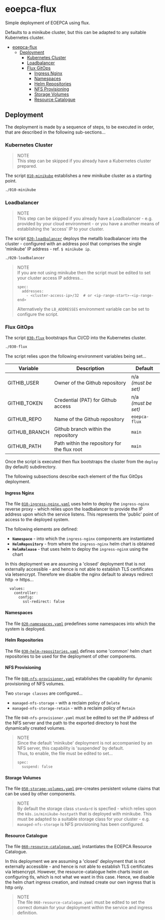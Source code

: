 # eoepca-flux

Simple deployment of EOEPCA using flux.

Defaults to a minikube cluster, but this can be adapted to any suitable Kubernetes cluster.

- [eoepca-flux](#eoepca-flux)
  - [Deployment](#deployment)
    - [Kubernetes Cluster](#kubernetes-cluster)
    - [Loadbalancer](#loadbalancer)
    - [Flux GitOps](#flux-gitops)
      - [Ingress Nginx](#ingress-nginx)
      - [Namespaces](#namespaces)
      - [Helm Repositories](#helm-repositories)
      - [NFS Provisioning](#nfs-provisioning)
      - [Storage Volumes](#storage-volumes)
      - [Resource Catalogue](#resource-catalogue)

## Deployment

The deployment is made by a sequence of steps, to be executed in order, that are described in the following sub-sections...

### Kubernetes Cluster

> NOTE<br>
> This step can be skipped if you already have a Kubernetes cluster prepared.

The script [`010-minikube`](./010-minikube) establishes a new minikube cluster as a starting point.

```bash
./010-minikube
```

### Loadbalancer

> NOTE<br>
> This step can be skipped if you already have a Loadbalancer - e.g. provided by your cloud environment - or you have a another means of establishing the 'access' IP to your cluster.

The script [`020-loadbalancer`](./020-loadbalancer) deploys the metallb loadbalancer into the cluster - configured with an address pool that comprises the single 'minikube' IP address - ref. `$ minikube ip`.

```bash
./020-loadbalancer
```

> NOTE<br>
> If you are not using minikube then the script must be edited to set your cluster access IP address...
> ```
> spec:
>   addresses:
>     - <cluster-access-ip>/32  # or <ip-range-start>-<ip-range-end>
> ```
>
> Alternatively the `LB_ADDRESSES` environment variable can be set to configure the script.

### Flux GitOps

The script [`030-flux`](./030-flux) bootstraps flux CI/CD into the Kubernetes cluster.

```bash
./030-flux
```

The script relies upon the following environment variables being set...

| Variable | Description | Default |
| - | - | - |
| GITHIB_USER | Owner of the Github repository | n/a<br>_(must be set)_ |
| GITHIB_TOKEN | Credential (PAT) for Github access | n/a<br>_(must be set)_ |
| GITHUB_REPO | Name of the Github repository | `eoepca-flux` |
| GITHUB_BRANCH | Github branch within the repository | `main` |
| GITHUB_PATH | Path within the repository for the flux root | `main` |

Once the script is executed then flux bootstraps the cluster from the `deploy` (by default) subdirectory.

The following subsections describe each element of the flux GitOps deployment.

#### Ingress Nginx

The file [`010-ingress-nginx.yaml`](./deploy/010-ingress-nginx.yaml) uses helm to deploy the `ingress-nginx` reverse proxy - which relies upon the loadbalancer to provide the IP address upon which the service listens. This represents the 'public' point of access to the deployed system.

The following elements are defined:
* **`Namespace`** - into which the `ingress-nginx` components are instantiated
* **`HelmRepository`** - from where the `ingress-nginx` helm chart is obtained
* **`HelmRelease`** - that uses helm to deploy the `ingress-ngin`x using the chart

In this deployment we are assuming a 'closed' deployment that is not externally accessible - and hence is not able to establish TLS certificates via letsencrypt. Therefore we disable the nginx default to always redirect http -> https...

```
  values:
    controller:
      config:
        ssl-redirect: false
```

#### Namespaces

The file [`020-namespaces.yaml`](./deploy/020-namespaces.yaml) predefines some namespaces into which the system is deployed.

#### Helm Repositories

The file [`030-helm-repositories.yaml`](./deploy/030-helm-repositories.yaml) defines some 'common' helm chart repositories to be used for the deployment of other components.

#### NFS Provisioning

The file [`040-nfs-provisioner.yaml`](./deploy/040-nfs-provisioner.yaml) establishes the capability for dynamic provisioning of NFS volumes.

Two `storage classes` are configured...
* `managed-nfs-storage` - with a reclaim policy of `Delete`
* `managed-nfs-storage-retain` - with a reclaim policy of `Retain`

The file `040-nfs-provisioner.yaml` must be edited to set the IP address of the NFS server and the path to the exported directory to host the dynamically created volumes.

> NOTE<br>
> Since the default 'minikube' deployment is not accompanied by an NFS server, this capability is 'suspended' by default.<br>
> Thus, to enable, the file must be edited to set...
> ```
> spec:
>   suspend: false
> ```

#### Storage Volumes

The file [`050-storage-volumes.yaml`](./deploy/050-storage-volumes.yaml) pre-creates persistent volume claims that can be used by other components.

> NOTE<br>
> By default the storage class `standard` is specfied - which relies upon the `k8s.io/minikube-hostpath` that is deployed with minikube. This must be adapted to a suitable storage class for your cluster - e.g. `managed-nfs-storage` is NFS provisioning has been configured.

#### Resource Catalogue

The file [`060-resource-catalogue.yaml`](./deploy/060-resource-catalogue.yaml) instantiates the EOEPCA Resource Catalogue.

In this deployment we are assuming a 'closed' deployment that is not externally accessible - and hence is not able to establish TLS certificates via letsencrypt. However, the resource-catalogue helm charts insist on configuring tls, which is not what we want in this case. Hence, we disable the helm chart ingress creation, and instead create our own ingress that is http only.

> NOTE<br>
> The file `060-resource-catalogue.yaml` must be edited to set the correct domain for your deployment within the service and ingress definition.
